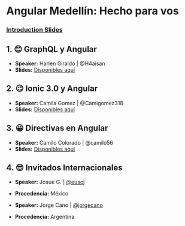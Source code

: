 # Angular Medellín: Hecho para vos

### [Introduction Slides](https://slides.com/jdjuan/ng-med-4)

## 1. 😊 GraphQL y Angular

- **Speaker:** Harlen Giraldo | @H4aisan
- **Slides:** [Disponibles aquí](https://slides.com/elharlen/graphqlng/)

## 2. 😉 Ionic 3.0 y Angular 

- **Speaker:** Camila Gomez | @Camigomez318
- **Slides:** [Disponibles aquí](http://slides.com/camigomez/ionic#/)

## 3. 😀 Directivas en Angular

- **Speaker:** Camilo Colorado | @camilo56
- **Slides:** [Disponibles aquí](https://docs.google.com/presentation/d/1V99daZoSydkwYSH_TK1lVtsidrKxe0OtlNMDCUf5me4/edit?usp=sharing)

## 4. 😎 Invitados Internacionales

- **Speaker:** Josue G. | [@eusoj](https://twitter.com/eusoj)
- **Procedencia:** México

- **Speaker:** Jorge Cano | [@jorgecano](https://twitter.com/jorgeucano)
- **Procedencia:** Argentina
